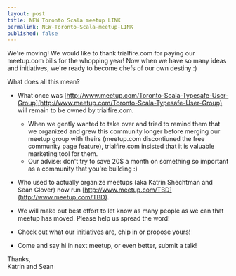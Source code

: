 ```yaml
---
layout: post
title: NEW Toronto Scala meetup LINK
permalink: NEW-Toronto-Scala-meetup-LINK
published: false
---
```


We're moving! We would like to thank trialfire.com for paying our meetup.com bills for the whopping year! Now when we have so many ideas and initiatives, we're ready to become chefs of our own destiny :) 

What does all this mean?

* What once was [http://www.meetup.com/Toronto-Scala-Typesafe-User-Group](http://www.meetup.com/Toronto-Scala-Typesafe-User-Group) will remain to be owned by trialfire.com. 
	* When we gently wanted to take over and tried to remind them that we organized and grew this community longer before merging our meetup group with theirs (meetup.com discontiuned the free community page feature), trialfire.com insisted that it is valuable marketing tool for them. 
	* Our advise: don't try to save 20$ a month on something so important as a community that you're building :)

* Who used to actually organize meetups (aka Katrin Shechtman and Sean Glover) now run [http://www.meetup.com/TBD](http://www.meetup.com/TBD).

* We will make out best effort to let know as many people as we can that meetup has moved. Please help us spread the word!

* Check out what our [initiatives](initiatives) are, chip in or propose yours!

* Come and say hi in next meetup, or even better, submit a talk! 

Thanks,
<br>Katrin and Sean</br>
